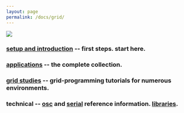 ```yaml
---
layout: page
permalink: /docs/grid/
---
```


![](/images/grid-stone-1800.jpg)

### [setup and introduction](/docs/setup) -- first steps. start here.

### [applications](/docs/app) -- the complete collection.

### [grid studies](/docs/grid-studies) -- grid-programming tutorials for numerous environments.

### technical -- [osc](/docs/osc) and [serial](/docs/serial.txt) reference information. [libraries](/docs/libraries).